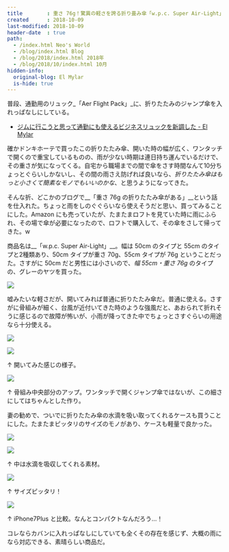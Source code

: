 ```yaml
---
title        : 重さ 76g！驚異の軽さを誇る折り畳み傘「w.p.c. Super Air-Light」を買った
created      : 2018-10-09
last-modified: 2018-10-09
header-date  : true
path:
  - /index.html Neo's World
  - /blog/index.html Blog
  - /blog/2018/index.html 2018年
  - /blog/2018/10/index.html 10月
hidden-info:
  original-blog: El Mylar
  is-hide: true
---
```


普段、通勤用のリュック_「Aer Flight Pack」_に、折りたたみのジャンプ傘を入れっぱなしにしている。

- [ジムに行こうと思って通勤にも使えるビジネスリュックを新調した - El Mylar](http://neos21.hateblo.jp/entry/2018/04/26/113000)

確かドンキホーテで買ったこの折りたたみ傘、開いた時の幅が広く、ワンタッチで開くので重宝しているものの、雨が少ない時期は連日持ち運んでいるだけで、その重さが気になってくる。自宅から職場までの間で傘をさす時間なんて10分ちょっとぐらいしかないし、その間の雨さえ防げれば良いなら、_折りたたみ傘はもっと小さくて簡素なモノでもいいのかな_、と思うようになってきた。

そんな折、どこかのブログで__「重さ 76g の折りたたみ傘がある」__という話を仕入れた。ちょっと雨をしのぐぐらいなら使えそうだと思い、買ってみることにした。Amazon にも売っていたが、たまたまロフトを見ていた時に雨にふられ、その場で傘が必要になったので、ロフトで購入して、その傘をさして帰ってきた。w

商品名は__「w.p.c. Super Air-Light」__。幅は 50cm のタイプと 55cm のタイプと2種類あり、50cm タイプが重さ 70g、55cm タイプが 76g ということだった。さすがに 50cm だと男性には小さいので、_幅 55cm・重さ 76g_ のタイプの、グレーのヤツを買った。

![](./09-02-05.jpg)

嘘みたいな軽さだが、開いてみれば普通に折りたたみ傘だ。普通に使える。さすがに骨組みが細く、台風が近付いてきた時のような強風だと、あおられて折れそうに感じるので故障が怖いが、小雨が降ってきた中でちょっとさすぐらいの用途なら十分使える。

![](./09-02-04.jpg)

![](./09-02-03.jpg)

↑ 開いてみた感じの様子。

![](./09-02-02.jpg)

↑ 骨組み中央部分のアップ。ワンタッチで開くジャンプ傘ではないが、この細さにしてはちゃんとした作り。

妻の勧めで、ついでに折りたたみ傘の水滴を吸い取ってくれるケースも買うことにした。たまたまピッタリのサイズのモノがあり、ケースも軽量で良かった。

![](./09-02-01.jpg)

![](./09-02-07.jpg)

↑ 中は水滴を吸収してくれる素材。

![](./09-02-08.jpg)

↑ サイズピッタリ！

![](./09-02-06.jpg)

↑ iPhone7Plus と比較。なんとコンパクトなんだろう…！

コレならカバンに入れっぱなしにしていても全くその存在を感じず、大概の雨になら対応できる、素晴らしい商品だ。
